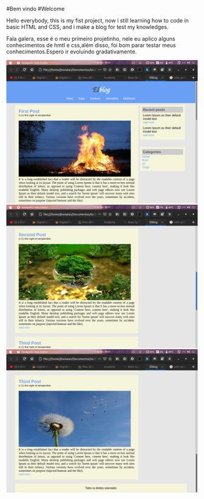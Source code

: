 #Bem vindo
#Welcome 

Hello everybody, this is my fist project, now i still learning how to code in basic HTML and CSS, and i make a blog for test my knowledges.

Fala galera, esse é o meu primeiro projetinho, nele eu aplico alguns conhecimentos de hmtl e css,além disso, foi bom parar testar meus conhecimentos.Espero ir evoluindo gradativamente.

  ![print1, home screen ](/print1.png)<br>
  ![print2, home screen ](/print2.png)<br>
  ![print3, home screen ](/print3.png)<br>